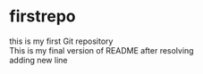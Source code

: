 # firstrepo
this is my first  Git repository
<br>
This is my final version of README after resolving
<br>
adding new line 
